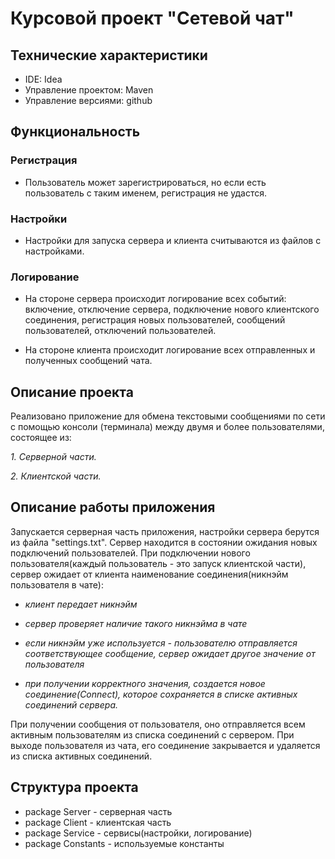 # Курсовой проект "Сетевой чат"

## Технические характеристики

+ IDE: Idea
+ Управление проектом: Maven
+ Управление версиями: github

## Функциональность

### Регистрация

+ Пользователь может зарегистрироваться, но если есть пользователь с таким именем, регистрация не удастся.

### Настройки

+ Настройки для запуска сервера и клиента считываются из файлов с настройками.

### Логирование

+ На стороне сервера происходит логирование всех событий: включение, отключение сервера, подключение нового клиентского соединения,
регистрация новых пользователей, сообщений пользователей, отключений пользователей.

+ На стороне клиента происходит логирование всех отправленных и полученных сообщений чата.

## Описание проекта

Реализовано приложение для обмена текстовыми сообщениями по сети с помощью консоли (терминала) между двумя и более пользователями,
состоящее из:

*1. Серверной части.*

*2. Клиентской части.*

## Описание работы приложения
Запускается серверная часть приложения, настройки сервера берутся из файла "settings.txt".
Сервер находится в состоянии ожидания новых подключений пользователей. При подключении нового пользователя(каждый пользователь - это запуск клиентской части),
сервер ожидает от клиента наименование соединения(никнэйм пользователя в чате):

+ *клиент передает никнэйм*

+ *сервер проверяет наличие такого никнэйма в чате*

+ *если никнэйм уже используется - пользователю отправляется соответствующее сообщение, сервер ожидает другое значение от пользователя*

+ *при получении корректного значения, создается новое соединение(Connect), которое сохраняется в списке активных соединений сервера.*

При получении сообщения от пользователя, оно отправляется всем активным пользователям из списка соединений с сервером.
При выходе пользователя из чата, его соединение закрывается и удаляется из списка активных соединений.

## Структура проекта

+ package Server    - серверная часть
+ package Client    - клиентская часть
+ package Service   - сервисы(настройки, логирование)
+ package Constants - используемые константы
